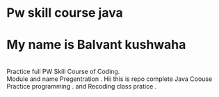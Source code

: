 # Pw skill course java
<h1><b> My name is Balvant kushwaha</b> </h1><br>
Practice full 
PW Skill Course of Coding.<br>
Module and name Pregentration .
Hii this is repo complete Java Coouse Practice programming .
and Recoding class pratice .





